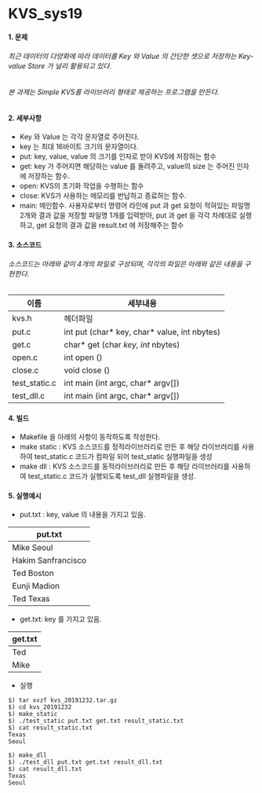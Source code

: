 # KVS_sys19

#### 1. 문제
###### 최근 데이터의 다양화에 따라 데이터를 Key 와 Value 의 간단한 셋으로 저장하는 Key-value Store 가 널리 활용되고 있다. 
###### 본 과제는 Simple KVS를 라이브러리 형태로 제공하는 프로그램을 만든다.

#### 2. 세부사항
* Key 와 Value 는 각각 문자열로 주어진다. 
* key 는 최대 16바이트 크기의 문자열이다.  
* put: key, value, value 의 크기를 인자로 받아 KVS에 저장하는 함수 
* get: key 가 주어지면 해당하는 value 를 돌려주고, value의 size 는 주어진 인자에 저장하는 함수. 
* open: KVS의 초기화 작업을 수행하는 함수 
* close: KVS가 사용하는 메모리를 반납하고 종료하는 함수. 
* main: 메인함수. 사용자로부터 명령어 라인에 put 과 get 요청이 적혀있는 파일명 2개와 결과 값을 저장할 파일명 1개를 입력받아, put 과 get 을 각각 차례대로 실행하고, get 요청의 결과 값을 result.txt 에 저장해주는 함수 

#### 3. 소스코드
###### 소스코드는 아래와 같이 4개의 파일로 구성되며, 각각의 파일은 아래와 같은 내용을 구현한다.
이름|세부내용|
---|---|
kvs.h | 헤더파일 |
put.c | int put (char* key, char* value, int nbytes) |
get.c | char* get (char *key, int* nbytes) |
open.c | int open () |
close.c | void close () |
test_static.c | int main (int argc, char* argv[]) |
test_dll.c | int main (int argc, char* argv[]) |

#### 4. 빌드
* Makefile 을 아래의 사항이 동작하도록 작성한다. 
* make static : KVS 소스코드를 정적라이브러리로 만든 후 해당 라이브러리를 사용하여 test_static.c 코드가 컴파일 되어 test_static 실행파일을 생성 
* make dll : KVS 소스코드를 동적라이브러리로 만든 후 해당 라이브러리를 사용하여 test_static.c 코드가 실행되도록 test_dll 실행파일을 생성. 

#### 5. 실행예시
* put.txt : key, value 의 내용을 가지고 있음.

put.txt |
--- |
Mike Seoul |
Hakim Sanfrancisco | 
Ted Boston |
Eunji Madion |
Ted Texas |

 - get.txt: key 를 가지고 있음.
 
get.txt|
---|
Ted| 
Mike|


 - 실행
```
$) tar xvzf kvs_20191232.tar.gz 
$) cd kvs_20191232 
$) make_static 
$) ./test_static put.txt get.txt result_static.txt 
$) cat result_static.txt 
Texas 
Seoul 

$) make_dll
$) ./test_dll put.txt get.txt result_dll.txt 
$) cat result_dll.txt 
Texas 
Seoul 
```
